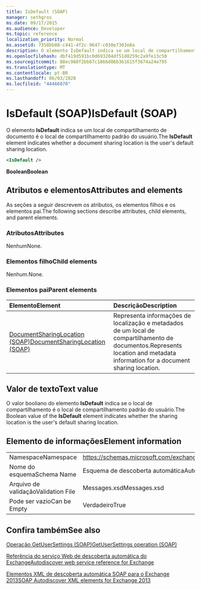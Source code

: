 ```yaml
---
title: IsDefault (SOAP)
manager: sethgros
ms.date: 09/17/2015
ms.audience: Developer
ms.topic: reference
localization_priority: Normal
ms.assetid: 7358bb88-c441-4f2c-9647-c030e7303e8a
description: O elemento IsDefault indica se um local de compartilhamento de documento é o local de compartilhamento padrão do usuário.
ms.openlocfilehash: dbf419d591bc0d693204df51d8259c2a9fe13c50
ms.sourcegitcommit: 88ec988f2bb67c1866d06b361615f3674a24e795
ms.translationtype: MT
ms.contentlocale: pt-BR
ms.lasthandoff: 06/03/2020
ms.locfileid: "44466070"
---
```

# <a name="isdefault-soap"></a><span data-ttu-id="aad2f-103">IsDefault (SOAP)</span><span class="sxs-lookup"><span data-stu-id="aad2f-103">IsDefault (SOAP)</span></span>

<span data-ttu-id="aad2f-104">O elemento **IsDefault** indica se um local de compartilhamento de documento é o local de compartilhamento padrão do usuário.</span><span class="sxs-lookup"><span data-stu-id="aad2f-104">The **IsDefault** element indicates whether a document sharing location is the user's default sharing location.</span></span> 
  
```XML
<IsDefault /> 
```

 <span data-ttu-id="aad2f-105">**Boolean**</span><span class="sxs-lookup"><span data-stu-id="aad2f-105">**Boolean**</span></span>
## <a name="attributes-and-elements"></a><span data-ttu-id="aad2f-106">Atributos e elementos</span><span class="sxs-lookup"><span data-stu-id="aad2f-106">Attributes and elements</span></span>

<span data-ttu-id="aad2f-107">As seções a seguir descrevem os atributos, os elementos filhos e os elementos pai.</span><span class="sxs-lookup"><span data-stu-id="aad2f-107">The following sections describe attributes, child elements, and parent elements.</span></span>
  
### <a name="attributes"></a><span data-ttu-id="aad2f-108">Atributos</span><span class="sxs-lookup"><span data-stu-id="aad2f-108">Attributes</span></span>

<span data-ttu-id="aad2f-109">Nenhum</span><span class="sxs-lookup"><span data-stu-id="aad2f-109">None.</span></span>
  
### <a name="child-elements"></a><span data-ttu-id="aad2f-110">Elementos filho</span><span class="sxs-lookup"><span data-stu-id="aad2f-110">Child elements</span></span>

<span data-ttu-id="aad2f-111">Nenhum.</span><span class="sxs-lookup"><span data-stu-id="aad2f-111">None.</span></span>
  
### <a name="parent-elements"></a><span data-ttu-id="aad2f-112">Elementos pai</span><span class="sxs-lookup"><span data-stu-id="aad2f-112">Parent elements</span></span>

|<span data-ttu-id="aad2f-113">**Elemento**</span><span class="sxs-lookup"><span data-stu-id="aad2f-113">**Element**</span></span>|<span data-ttu-id="aad2f-114">**Descrição**</span><span class="sxs-lookup"><span data-stu-id="aad2f-114">**Description**</span></span>|
|:-----|:-----|
|[<span data-ttu-id="aad2f-115">DocumentSharingLocation (SOAP)</span><span class="sxs-lookup"><span data-stu-id="aad2f-115">DocumentSharingLocation (SOAP)</span></span>](documentsharinglocation-soap.md) <br/> |<span data-ttu-id="aad2f-116">Representa informações de localização e metadados de um local de compartilhamento de documentos.</span><span class="sxs-lookup"><span data-stu-id="aad2f-116">Represents location and metadata information for a document sharing location.</span></span>  <br/> |
   
## <a name="text-value"></a><span data-ttu-id="aad2f-117">Valor de texto</span><span class="sxs-lookup"><span data-stu-id="aad2f-117">Text value</span></span>

<span data-ttu-id="aad2f-118">O valor booliano do elemento **IsDefault** indica se o local de compartilhamento é o local de compartilhamento padrão do usuário.</span><span class="sxs-lookup"><span data-stu-id="aad2f-118">The Boolean value of the **IsDefault** element indicates whether the sharing location is the user's default sharing location.</span></span> 
  
## <a name="element-information"></a><span data-ttu-id="aad2f-119">Elemento de informações</span><span class="sxs-lookup"><span data-stu-id="aad2f-119">Element information</span></span>

|||
|:-----|:-----|
|<span data-ttu-id="aad2f-120">Namespace</span><span class="sxs-lookup"><span data-stu-id="aad2f-120">Namespace</span></span>  <br/> |https://schemas.microsoft.com/exchange/2010/Autodiscover  <br/> |
|<span data-ttu-id="aad2f-121">Nome do esquema</span><span class="sxs-lookup"><span data-stu-id="aad2f-121">Schema Name</span></span>  <br/> |<span data-ttu-id="aad2f-122">Esquema de descoberta automática</span><span class="sxs-lookup"><span data-stu-id="aad2f-122">Autodiscover schema</span></span>  <br/> |
|<span data-ttu-id="aad2f-123">Arquivo de validação</span><span class="sxs-lookup"><span data-stu-id="aad2f-123">Validation File</span></span>  <br/> |<span data-ttu-id="aad2f-124">Messages.xsd</span><span class="sxs-lookup"><span data-stu-id="aad2f-124">Messages.xsd</span></span>  <br/> |
|<span data-ttu-id="aad2f-125">Pode ser vazio</span><span class="sxs-lookup"><span data-stu-id="aad2f-125">Can be Empty</span></span>  <br/> |<span data-ttu-id="aad2f-126">Verdadeiro</span><span class="sxs-lookup"><span data-stu-id="aad2f-126">True</span></span>  <br/> |
   
## <a name="see-also"></a><span data-ttu-id="aad2f-127">Confira também</span><span class="sxs-lookup"><span data-stu-id="aad2f-127">See also</span></span>



[<span data-ttu-id="aad2f-128">Operação GetUserSettings (SOAP)</span><span class="sxs-lookup"><span data-stu-id="aad2f-128">GetUserSettings operation (SOAP)</span></span>](getusersettings-operation-soap.md)


[<span data-ttu-id="aad2f-129">Referência do serviço Web de descoberta automática do Exchange</span><span class="sxs-lookup"><span data-stu-id="aad2f-129">Autodiscover web service reference for Exchange</span></span>](autodiscover-web-service-reference-for-exchange.md)
  
[<span data-ttu-id="aad2f-130">Elementos XML de descoberta automática SOAP para o Exchange 2013</span><span class="sxs-lookup"><span data-stu-id="aad2f-130">SOAP Autodiscover XML elements for Exchange 2013</span></span>](soap-autodiscover-xml-elements-for-exchange-2013.md)

